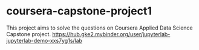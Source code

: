 # coursera-capstone-project1
This project aims to solve the questions on Coursera Applied Data Science Capstone project. 
https://hub.gke2.mybinder.org/user/jupyterlab-jupyterlab-demo-xxs7yg1s/lab
